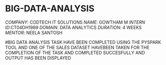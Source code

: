 # BIG-DATA-ANALYSIS
*COMPANY*: CODTECH IT SOLUTIONS
*NAME*: GOWTHAM M
*INTERN ID*:CT04DH1989
*DOMAIN*: DATA ANALYTICS
*DURATION*: 4 WEEKS
*MENTOR*: NEELA SANTOSH

#BIG DATA ANALYSIS TASK HAVE BEEN COMPLETED USING THE PYSPARK TOOL AND ONE OF THE SALES DATASET HAVEBEEN TAKEN FOR THE COMPLETION OF THE TASK AND COMPLETED SUCCESFULLY AND OUTPUT HAS BEEN DISPLAYED
